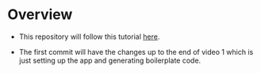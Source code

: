 # Overview

-   This repository will follow this tutorial [here](https://www.youtube.com/playlist?list=PLTXFz3WKxvNJZo1T0-ypVBWD0MfJtshav).

-   The first commit will have the changes up to the end of video 1 which is just setting up the app and generating boilerplate code.
